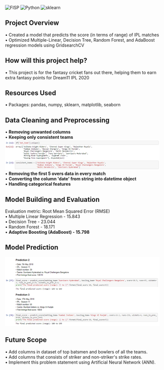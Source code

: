 ![FISP](IPL_1st_Innings_score.png)
![Python](https://img.shields.io/badge/Python-3.6-brightgreen.svg) ![sklearn](https://img.shields.io/badge/Library-sklearn-orange.svg)

## Project Overview
• Created a model that predicts the score (in terms of range) of IPL matches<br/>
• Optimized Multiple-Linear, Decision Tree, Random Forest, and AdaBoost regression models using GridsearchCV

## How will this project help?
• This project is for the fantasy cricket fans out there, helping them to earn extra fantasy points for Dream11 IPL 2020

## Resources Used
• Packages: pandas, numpy, sklearn, matplotlib, seaborn<br/>

## Data Cleaning and Preprocessing
• **Removing unwanted columns**<br/>
• **Keeping only consistent teams**<br/>
![ct](consistent_teams.PNG)<br/>
• **Removing the first 5 overs data in every match**<br/>
• **Converting the column 'date' from string into datetime object**<br/>
• **Handling categorical features**

## Model Building and Evaluation
Evaluation metric: Root Mean Squared Error (RMSE)<br/>
• Multiple Linear Regression - 15.843 <br/>
• Decision Tree - 23.044<br/>
• Random Forest - 18.171<br/>
• **Adaptive Boosting (AdaBoost) - 15.798**

## Model Prediction
![pred](prediction.PNG)<br/>

## Future Scope
• Add columns in dataset of top batsmen and bowlers of all the teams.<br/>
• Add columns that consists of striker and non-striker's strike rates.<br/>
• Implement this problem statement using Artificial Neural Network (ANN).<br/>
